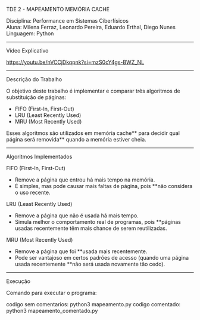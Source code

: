 TDE 2 - MAPEAMENTO MEMÓRIA CACHE

Disciplina: Performance em Sistemas Ciberfísicos  
Aluna: Milena Ferraz, Leonardo Pereira, Eduardo Erthal, Diego Nunes
Linguagem: Python  

---

Vídeo Explicativo

https://youtu.be/nVCCjDkqpnk?si=mzS0cY4gs-BWZ_NL

---

Descrição do Trabalho

O objetivo deste trabalho é implementar e comparar três algoritmos de substituição de páginas:  
- FIFO (First-In, First-Out)  
- LRU (Least Recently Used)  
- MRU (Most Recently Used)

Esses algoritmos são utilizados em memória cache** para decidir qual página será removida** quando a memória estiver cheia.

---

Algoritmos Implementados

FIFO (First-In, First-Out)
- Remove a página que entrou há mais tempo na memória.
- É simples, mas pode causar mais faltas de página, pois **não considera o uso recente.

 LRU (Least Recently Used)
- Remove a página que não é usada há mais tempo.
- Simula melhor o comportamento real de programas, pois **páginas usadas recentemente têm mais chance de serem reutilizadas.

 MRU (Most Recently Used)
- Remove a página que foi **usada mais recentemente.
- Pode ser vantajoso em certos padrões de acesso (quando uma página usada recentemente **não será usada novamente tão cedo).

---

 Execução

Comando para executar o programa:

codigo sem comentarios: python3 mapeamento.py
codigo comentado: python3 mapeamento_comentado.py
